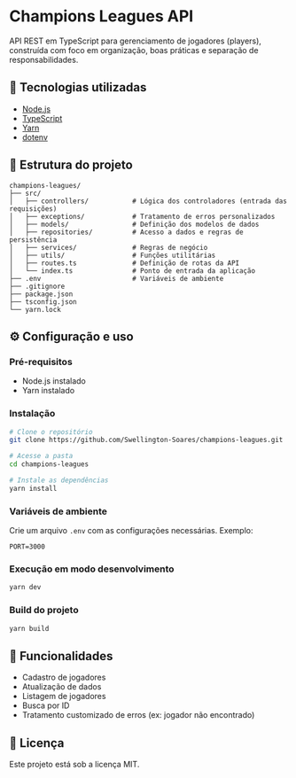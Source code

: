 # Champions Leagues API

API REST em TypeScript para gerenciamento de jogadores (players), construída com foco em organização, boas práticas e separação de responsabilidades.

## 🚀 Tecnologias utilizadas

- [Node.js](https://nodejs.org/)
- [TypeScript](https://www.typescriptlang.org/)
- [Yarn](https://yarnpkg.com/)
- [dotenv](https://www.npmjs.com/package/dotenv)

## 📁 Estrutura do projeto

```
champions-leagues/
├── src/
│   ├── controllers/           # Lógica dos controladores (entrada das requisições)
│   ├── exceptions/            # Tratamento de erros personalizados
│   ├── models/                # Definição dos modelos de dados
│   ├── repositories/          # Acesso a dados e regras de persistência
│   ├── services/              # Regras de negócio
│   ├── utils/                 # Funções utilitárias
│   ├── routes.ts              # Definição de rotas da API
│   └── index.ts               # Ponto de entrada da aplicação
├── .env                       # Variáveis de ambiente
├── .gitignore
├── package.json
├── tsconfig.json
└── yarn.lock
```

## ⚙️ Configuração e uso

### Pré-requisitos

- Node.js instalado
- Yarn instalado

### Instalação

```bash
# Clone o repositório
git clone https://github.com/Swellington-Soares/champions-leagues.git

# Acesse a pasta
cd champions-leagues

# Instale as dependências
yarn install
```

### Variáveis de ambiente

Crie um arquivo `.env` com as configurações necessárias. Exemplo:

```
PORT=3000
```

### Execução em modo desenvolvimento

```bash
yarn dev
```

### Build do projeto

```bash
yarn build
```

## 📌 Funcionalidades

- Cadastro de jogadores
- Atualização de dados
- Listagem de jogadores
- Busca por ID
- Tratamento customizado de erros (ex: jogador não encontrado)

## 📄 Licença

Este projeto está sob a licença MIT.
